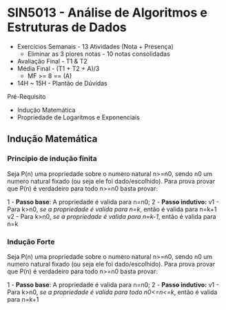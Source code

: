 # SIN5013 - Análise de Algoritmos e Estruturas de Dados

- Exercícios Semanais - 13 Atividades (Nota + Presença)
	- Eliminar as 3 piores notas - 10 notas consolidadas
- Avaliação Final - T1 & T2 
- Média Final - (T1 + T2 + A)/3
	- MF >= 8 == (A)
- 14H ~ 15H - Plantão de Dúvidas

Pré-Requisito
- Indução Matemática
- Propriedade de Logaritmos e Exponenciais

## Indução Matemática
### Princípio de indução finita
Seja P(n) uma propriedade sobre o numero natural n>=n0, sendo n0 um numero natural fixado (ou seja ele foi dado/escolhido). Para prova provar que P(n) é verdadeiro para todo n>=n0 basta provar:

1 - **Passo base**: A propriedade é valida para n=n0;
2 - **Passo indutivo:** 
	v1 - Para k>n0, *se a propriedade é valida para n=k*, então é valida para n=k+1
	v2 - Para k>n0, *se a propriedade é valida para n=k-1*, então é valida para n=k 

### Indução Forte
Seja P(n) uma propriedade sobre o numero natural n>=n0, sendo n0 um numero natural fixado (ou seja ele foi dado/escolhido). Para prova provar que P(n) é verdadeiro para todo n>=n0 basta provar:

1 - **Passo base**: A propriedade é valida para n=n0;
2 - **Passo indutivo:** 
	v1 - Para k>n0, *se a propriedade é valida para todo n0<=n<=k*, então é valida para n=k+1
	

